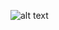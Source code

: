 ![alt text](https://encrypted-tbn0.gstatic.com/images?q=tbn:ANd9GcTZiWXUiEwfaSQJXTn7895c3HL7VUMIHWYBE2WauppPpPh8Yovn)
